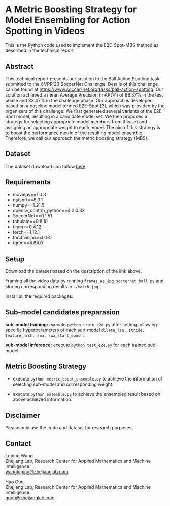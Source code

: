 # A Metric Boosting Strategy for Model Ensembling for Action Spotting in Videos
This is the Python code used to implement the E2E-Spot-MBS method as described in the technical report

[//]: # ([**A Metric Boosting Strategy for Model Ensembling for Action Spotting in Videos**  )

[//]: # (Luping Wang, Hao Guo, Bin Liu]&#40;https:xx&#41;)

## Abstract
This technical report presents our solution to the Ball Action Spotting task submitted to the CVPR'23 SoccerNet Challenge. Details of this challenge can be found at https://www.soccer-net.org/tasks/ball-action-spotting. Our solution achieved a mean Average Precision (mAP@1) of 86.37% in the test phase and 83.47% in the challenge phase. Our approach is developed based on a baseline model termed E2E-Spot [3], which was provided by the organizers of this challenge. We first generated several variants of the E2E-Spot model, resulting in a candidate model set. We then proposed a strategy for selecting appropriate model members from this set and assigning an appropriate weight to each model. The aim of this strategy is to boost the performance metric of the resulting model ensemble. Therefore, we call our approach the metric boosting strategy (MBS). 
## Dataset
The dataset download can follow [here](https://www.soccer-net.org/data).

## Requirements

- moviepy==1.0.3
- natsort==8.3.1
- numpy==1.21.5
- opencv_contrib_python==4.2.0.32
- SoccerNet==0.1.51
- tabulate==0.8.10
- timm==0.4.12
- torch==1.12.1
- torchvision==0.13.1
- tqdm==4.64.0

## Setup
Download the dataset based on the description of the link above.

Framing all the video data by running ```frames_as_jpg_soccernet_ball.py``` and storing corresponding results in ```./match-jpg```.

Install all the required packages.

## Sub-model candidates preparasion
**sub-model training:**
execute ```python train_e2e.py``` after setting following specific hyperparameters of each sub-model ```dilate_len, stride, feature_arch, swa, swa_start_epoch```.

**sub-model inference:**
execute ```python test_e2e.py``` for each trained sub-model.

## Metric Boosting Strategy
- execute ```python metric_boost_ensemble.py``` to achieve the information of selecting sub-model and corresponding weight.

- execute ```python ensemble.py``` to achieve the ensembled result based on above achieved information.

## Disclaimer
Please only use the code and dataset for research purposes.

## Contact
Luping Wang</br>
Zhejiang Lab, Research Center for Applied Mathematics and Machine Intelligence</br>
wangluping@zhejianglab.com

Hao Guo</br>
Zhejiang Lab, Research Center for Applied Mathematics and Machine Intelligence</br>
guoh@zhejianglab.com
